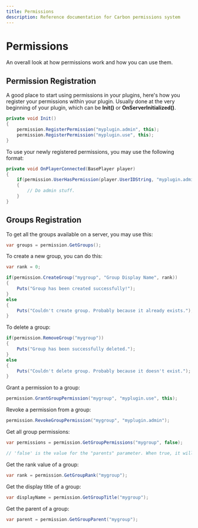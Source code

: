 ```yaml
---
title: Permissions
description: Reference documentation for Carbon permissions system
---
```


# Permissions

An overall look at how permissions work and how you can use them.

## Permission Registration

A good place to start using permissions in your plugins, here's how you register your permissions within your plugin. Usually done at the very beginning of your plugin, which can be **Init()** or **OnServerInitialized()**.

```csharp
private void Init()
{
    permission.RegisterPermission("myplugin.admin", this);
    permission.RegisterPermission("myplugin.use", this);
}
```

To use your newly registered permissions, you may use the following format:

```csharp
private void OnPlayerConnected(BasePlayer player)
{
    if(permission.UserHasPermission(player.UserIDString, "myplugin.admin"))
    {
        // Do admin stuff.
    }
}
```

## Groups Registration

To get all the groups available on a server, you may use this:

```csharp
var groups = permission.GetGroups();
```

To create a new group, you can do this:

```csharp
var rank = 0;

if(permission.CreateGroup("mygroup", "Group Display Name", rank))
{
    Puts("Group has been created successfully!");
}
else
{
    Puts("Couldn't create group. Probably because it already exists.");
}
```

To delete a group:

```csharp
if(permission.RemoveGroup("mygroup"))
{
    Puts("Group has been successfully deleted.");
}
else
{
    Puts("Couldn't delete group. Probably because it doesn't exist.");
}
```

Grant a permission to a group:

```csharp
permission.GrantGroupPermission("mygroup", "myplugin.use", this);
```

Revoke a permission from a group:

```csharp
permission.RevokeGroupPermission("mygroup", "myplugin.admin");
```

Get all group permissions:

```csharp
var permissions = permission.GetGroupPermissions("mygroup", false);

// 'false' is the value for the "parents" parameter. When true, it will return all permissions, including the parent permissions "mygroup" group is a part of. When false, it will only return "mygroup" permissions.
```

Get the rank value of a group:

```csharp
var rank = permission.GetGroupRank("mygroup");
```

Get the display title of a group:

```csharp
var displayName = permission.GetGroupTitle("mygroup");
```

Get the parent of a group:

```csharp
var parent = permission.GetGroupParent("mygroup");
```

